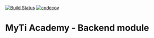 [![Build Status](https://travis-ci.org/MytiLab/academy-backend.svg?branch=master)](https://travis-ci.org/MytiLab/academy-backend)
[![codecov](https://codecov.io/gh/MytiLab/academy-backend/branch/master/graph/badge.svg)](https://codecov.io/gh/MytiLab/academy-backend)
# MyTi Academy - Backend module

